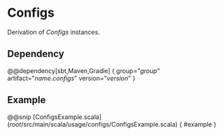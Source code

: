 # Configs

Derivation of _Configs_ instances.


## Dependency

@@dependency[sbt,Maven,Gradle] {
    group="$group$"
    artifact="$name.configs$"
    version="$version$"
}


## Example

@@snip [ConfigsExample.scala] ($root$/src/main/scala/usage/configs/ConfigsExample.scala) { #example }
